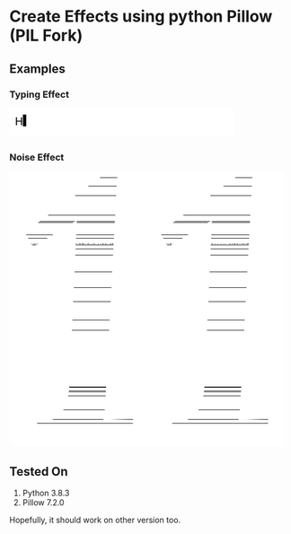 # Create Effects using python Pillow (PIL Fork)

## Examples
### Typing Effect
![GIF of typing effect](out/typing-effect.gif)

### Noise Effect
![GIF of noise effect](out/noise-effect.gif)

## Tested On
1. Python 3.8.3
1. Pillow 7.2.0

Hopefully, it should work on other version too.